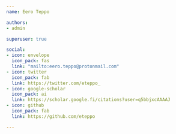 ```yaml
---
name: Eero Teppo

authors:
- admin

superuser: true

social:
- icon: envelope
  icon_pack: fas
  link: "mailto:eero.teppo@protonmail.com"
- icon: twitter
  icon_pack: fab
  link: https://twitter.com/eteppo_
- icon: google-scholar
  icon_pack: ai
  link: https://scholar.google.fi/citations?user=q5bbjxcAAAAJ
- icon: github
  icon_pack: fab
  link: https://github.com/eteppo

---
```



